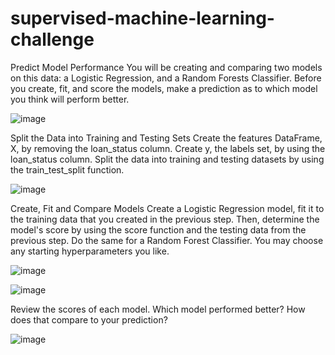 # supervised-machine-learning-challenge

Predict Model Performance
You will be creating and comparing two models on this data: a Logistic Regression, and a Random Forests Classifier. Before you create, fit, and score the models, make a prediction as to which model you think will perform better. 

![image](https://user-images.githubusercontent.com/107616415/208236489-f43e809e-3994-49a3-ba07-23f7012dde51.png)




Split the Data into Training and Testing Sets
Create the features DataFrame, X, by removing the loan_status column. Create y, the labels set, by using the loan_status column. Split the data into training and testing datasets by using the train_test_split function.

![image](https://user-images.githubusercontent.com/107616415/208236502-45d64842-5632-44e5-b468-641218c7adfb.png)


Create, Fit and Compare Models
Create a Logistic Regression model, fit it to the training data that you created in the previous step. Then, determine the model's score by using the score function and the testing data from the previous step. Do the same for a Random Forest Classifier. You may choose any starting hyperparameters you like.

![image](https://user-images.githubusercontent.com/107616415/208236518-351c760b-868e-442c-9650-eed098ef7b80.png)


![image](https://user-images.githubusercontent.com/107616415/208236526-ecb35842-85d6-4a41-b21b-0237f61063af.png)




Review the scores of each model. Which model performed better? How does that compare to your prediction? 

![image](https://user-images.githubusercontent.com/107616415/208236547-29fa7ae1-688b-4abd-9585-0d564235a929.png)
